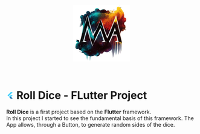 <br>

<p align="center"><a href="https://github.com/MicheleAbategiovanni" target="_blank"><img src="logo.png" width="150" alt="Michele Abategiovanni Logo"></a></p>


<br>

# <svg height="20" viewBox="0 0 32 32" xmlns="http://www.w3.org/2000/svg"><path style="fill:#40d0fd" d="m15.383 18.316 3.361-3.274h8.349l-7.396 7.396-4.314-4.122"/><path style="fill:#41d0fd;isolation:isolate" d="m4.907 16.125 4.199 4.299L27.093 2.287h-8.349L4.907 16.125z"/><path style="fill:#1fbcfd" d="m11.176 22.479 4.259 4.196 4.262-4.237-4.314-4.122-4.207 4.163z"/><path style="fill:#095a9d" d="m15.435 26.675 4.262-4.237 7.292 7.375h-8.396l-3.158-3.138z"/><path style="fill:#0e5199" d="m15.435 26.675 3.971-1.321-1.338-1.297-2.633 2.618z"/></svg> <strong>Roll Dice - FLutter Project</strong>

<strong>Roll Dice</strong> is a first project based on the <strong>Flutter</strong> framework. <br>
In this project I started to see the fundamental basis of this framework.
The App allows, through a Button, to generate random sides of the dice. <br>
